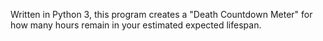 Written in Python 3, this program creates a "Death Countdown Meter" for how many hours remain
in your estimated expected lifespan.